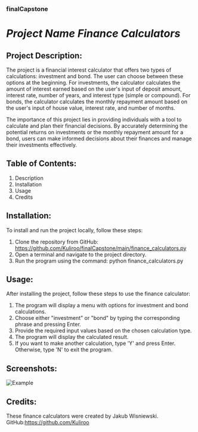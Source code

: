 ### finalCapstone
# _Project Name Finance Calculators_ 
## Project Description:
The project is a financial interest calculator that offers two types of calculations: investment and bond. The user can choose between these options at the beginning. For investments, the calculator calculates the amount of interest earned based on the user's input of deposit amount, interest rate, number of years, and interest type (simple or compound). For bonds, the calculator calculates the monthly repayment amount based on the user's input of house value, interest rate, and number of months.

The importance of this project lies in providing individuals with a tool to calculate and plan their financial decisions. By accurately determining the potential returns on investments or the monthly repayment amount for a bond, users can make informed decisions about their finances and manage their investments effectively.

## Table of Contents:

1. Description
2. Installation
3. Usage
4. Credits

## Installation:
To install and run the project locally, follow these steps:

1. Clone the repository from GitHub: https://github.com/Kuliroo/finalCapstone/main/finance_calculators.py
2. Open a terminal and navigate to the project directory.
3. Run the program using the command: python finance_calculators.py

## Usage:
After installing the project, follow these steps to use the finance calculator:

1. The program will display a menu with options for investment and bond calculations.
2. Choose either "investment" or "bond" by typing the corresponding phrase and pressing Enter.
3. Provide the required input values based on the chosen calculation type.
4. The program will display the calculated result.
5. If you want to make another calculation, type 'Y' and press Enter. Otherwise, type 'N' to exit the program.

## Screenshots:
![Example](https://i.imgur.com/Q8ptyAk.png)
## Credits:
These finance calculators were created by Jakub Wisniewski.
GitHub:https://github.com/Kuliroo
